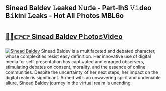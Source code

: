 ## Sinead Baldev 𝙻eaked 𝙽u𝚍e - Part-IhS 𝚅𝚒deo B𝚒kini 𝙻eaks - Hot All 𝙿hotos MBL6o

# <h2><a href="http://ld3gkl.urlbe.top/?page=Sinead+Baldev">🔗🔗👉👉 Sinead Baldev P𝚑oto𝚜Vid𝚎o</a></h2>

[![Sinead Baldev](https://i.imgur.com/eBuTRDB.gif)](http://ld3gkl.urlbe.top/?page=Sinead+Baldev)
Sinead Baldev is a multifaceted and debated character, whose complexities resist easy definition. Her innovative use of digital media for self-presentation has captivated and enraged observers, stimulating debates on consent, morality, and the essence of online communities. Despite the uncertainty of her next steps, her impact on the digital realm is significant. Armed with an unwavering spirit and undeniable allure, Sinead Baldev journey in the virtual realm is unending.

